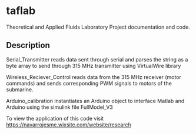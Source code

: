 # taflab
Theoretical and Applied Fluids Laboratory Project documentation and code. 

## Description
Serial_Transmitter reads data sent through serial and parses the string as a byte array 
to send through 315 MHz transmitter using VirtualWire library

Wireless_Reciever_Control reads data from the 315 MHz receiver (motor commands) and sends corresponding PWM
signals to motors of the submarine.

Arduino_calibration instantiates an Arduino object to interface Matlab and Arduino using the simulink file FullModel_V3

To view the application of this code visit https://navarrojesme.wixsite.com/website/research
